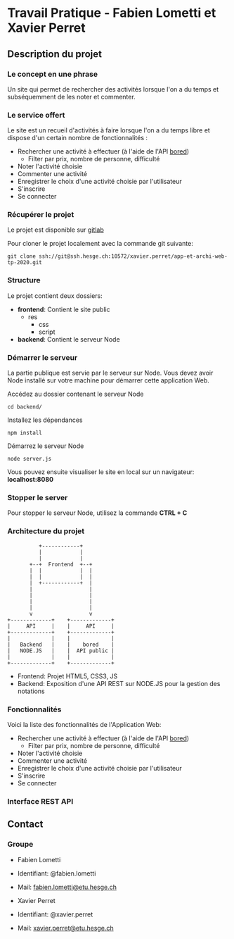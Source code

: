 # Travail Pratique - Fabien Lometti et Xavier Perret
## Description du projet
### Le concept en une phrase
Un site qui permet de rechercher des activités lorsque l'on a du temps et subséquemment de les noter et commenter.

### Le service offert
Le site est un recueil d'activités à faire lorsque l'on a du temps libre et dispose d'un certain nombre de fonctionnalités :
- Rechercher une activité à effectuer (à l'aide de l'API [bored](https://www.boredapi.com/))
  - Filter par prix, nombre de personne, difficulté 
- Noter l'activité choisie
- Commenter une activité
- Enregistrer le choix d'une activité choisie par l'utilisateur
- S'inscrire
- Se connecter
 
### Récupérer le projet

Le projet est disponible sur [gitlab](https://gitedu.hesge.ch/xavier.perret/app-et-archi-web-tp-2020/)

Pour cloner le projet localement avec la commande git suivante:

`git clone ssh://git@ssh.hesge.ch:10572/xavier.perret/app-et-archi-web-tp-2020.git`

### Structure

Le projet contient deux dossiers:

- **frontend**: Contient le site public
  - res
    - css
    - script
- **backend**: Contient le serveur Node

### Démarrer le serveur

La partie publique est servie par le serveur sur Node. Vous devez avoir Node installé sur votre machine pour démarrer cette application Web.

Accédez au dossier contenant le serveur Node

`cd backend/`

Installez les dépendances

`npm install`

Démarrez le serveur Node

`node server.js`

Vous pouvez ensuite visualiser le site en local sur un navigateur: **localhost:8080**

### Stopper le server

Pour stopper le serveur Node, utilisez la commande **CTRL + C**

### Architecture du projet

              +------------+
              |            |
              |            |
           +--+  Frontend  +--+
           |  |            |  |
           |  |            |  |
           |  +------------+  |
           |                  |
           |                  |
           |                  |
           |                  |
           v                  v
    +-------------+    +-------------+
    |     API     |    |     API     |
    +-------------+    +-------------+
    |             |    |             |
    |   Backend   |    |    bored    |
    |   NODE.JS   |    |  API public |
    |             |    |             |
    +-------------+    +-------------+

- Frontend: Projet HTML5, CSS3, JS
- Backend: Exposition d'une API REST sur NODE.JS pour la gestion des notations

### Fonctionnalités

Voici la liste des fonctionnalités de l'Application Web:

- Rechercher une activité à effectuer (à l'aide de l'API [bored](https://www.boredapi.com/))
  - Filter par prix, nombre de personne, difficulté 
- Noter l'activité choisie
- Commenter une activité
- Enregistrer le choix d'une activité choisie par l'utilisateur
- S'inscrire
- Se connecter

### Interface REST API


## Contact

### Groupe
- Fabien Lometti
- Identifiant: @fabien.lometti
- Mail: fabien.lometti@etu.hesge.ch

- Xavier Perret
- Identifiant: @xavier.perret
- Mail: xavier.perret@etu.hesge.ch
